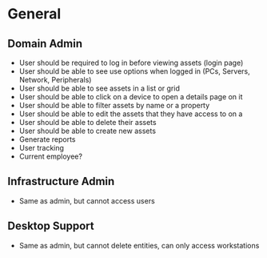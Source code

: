 # General

## Domain Admin

- User should be required to log in before viewing assets (login page)
- User should be able to see use options when logged in (PCs, Servers, Network, Peripherals)
- User should be able to see assets in a list or grid
- User should be able to click on a device to open a details page on it
- User should be able to filter assets by name or a property
- User should be able to edit the assets that they have access to on a
- User should be able to delete their assets
- User should be able to create new assets
- Generate reports
- User tracking
- Current employee?

## Infrastructure Admin

- Same as admin, but cannot access users

## Desktop Support

- Same as admin, but cannot delete entities, can only access workstations
